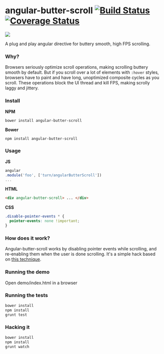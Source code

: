 # angular-butter-scroll [![Build Status](https://travis-ci.org/bcherny/angular-butter-scroll.svg?branch=master)](https://travis-ci.org/bcherny/angular-butter-scroll) [![Coverage Status](https://img.shields.io/coveralls/bcherny/angular-butter-scroll.svg)](https://coveralls.io/r/bcherny/angular-butter-scroll)

![](http://www.duden.de/_media_/full/B/Butter-201100280016.jpg)

A plug and play angular directive for buttery smooth, high FPS scrolling.

### Why?

Browsers seriously optimize scroll operations, making scrolling buttery smooth by default. But if you scroll over a lot of elements with `:hover` styles, browsers have to paint and have long, unoptimized composite cycles as you scroll. These operations block the UI thread and kill FPS, making scrolly laggy and jittery.

### Install

**NPM**

`bower install angular-butter-scroll`

**Bower**

`npm install angular-butter-scroll`

### Usage

**JS**

```js
angular
.module('foo', ['turn/angularButterScroll'])
...
```

**HTML**

```html
<div angular-butter-scroll> ... </div>
```

**CSS**

```css
.disable-pointer-events * {
  pointer-events: none !important;
}
```

### How does it work?

Angular-butter-scroll works by disabling pointer events while scrolling, and re-enabling them when the user is done scrolling. It's a simple hack based on [this technique](http://www.thecssninja.com/javascript/pointer-events-60fps).

### Running the demo

Open demo/index.html in a browser

### Running the tests

```bash
bower install
npm install
grunt test
```

### Hacking it

```bash
bower install
npm install
grunt watch
```